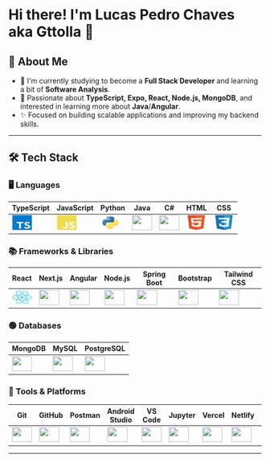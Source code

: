 # Hi there! I'm Lucas Pedro Chaves aka Gttolla 👋

## 🚀 About Me

- 🌱 I'm currently studying to become a **Full Stack Developer** and learning a bit of **Software Analysis**.
- 🤔 Passionate about **TypeScript, Expo, React, Node.js, MongoDB**, and interested in learning more about **Java**/**Angular**.
- ✨ Focused on building scalable applications and improving my backend skills.

---

## 🛠️ Tech Stack

### 🖥️ Languages
| TypeScript | JavaScript | Python | Java | C# | HTML | CSS |
|------------|-----------|--------|------|----|------|-----|
| <img height="30" width="40" src="https://raw.githubusercontent.com/devicons/devicon/master/icons/typescript/typescript-plain.svg"> | <img height="30" width="40" src="https://raw.githubusercontent.com/devicons/devicon/master/icons/javascript/javascript-plain.svg"> | <img height="30" width="40" src="https://raw.githubusercontent.com/devicons/devicon/master/icons/python/python-original.svg"> | <img height="30" width="40" src="https://cdn.jsdelivr.net/gh/devicons/devicon@latest/icons/java/java-plain.svg" /> | <img height="30" width="40" src="https://cdn.jsdelivr.net/gh/devicons/devicon/icons/csharp/csharp-original.svg" /> | <img height="30" width="40" src="https://raw.githubusercontent.com/devicons/devicon/master/icons/html5/html5-original.svg"> | <img height="30" width="40" src="https://raw.githubusercontent.com/devicons/devicon/master/icons/css3/css3-original.svg"> |

### 📚 Frameworks & Libraries
| React | Next.js | Angular | Node.js | Spring Boot | Bootstrap | Tailwind CSS |
|-------|--------|--------|--------|------------|-----------|-------------|
| <img height="30" width="40" src="https://raw.githubusercontent.com/devicons/devicon/master/icons/react/react-original.svg"> | <img height="30" width="40" src="https://cdn.jsdelivr.net/gh/devicons/devicon@latest/icons/nextjs/nextjs-original.svg" /> | <img height="30" width="40" src="https://cdn.jsdelivr.net/gh/devicons/devicon@latest/icons/angular/angular-original.svg" /> | <img height="30" width="40" src="https://cdn.jsdelivr.net/gh/devicons/devicon@latest/icons/nodejs/nodejs-original.svg" /> | <img height="30" width="40" src="https://cdn.jsdelivr.net/gh/devicons/devicon/icons/spring/spring-original.svg"> | <img height="30" width="40" src="https://cdn.jsdelivr.net/gh/devicons/devicon/icons/bootstrap/bootstrap-original.svg" /> | <img height="30" width="40" src="https://cdn.jsdelivr.net/gh/devicons/devicon@latest/icons/tailwindcss/tailwindcss-original.svg" /> |

### 🟢 Databases
| MongoDB | MySQL | PostgreSQL |
|---------|------|-----------|
| <img height="30" width="40" src="https://cdn.jsdelivr.net/gh/devicons/devicon@latest/icons/mongodb/mongodb-original.svg" /> | <img height="30" width="40" src="https://cdn.jsdelivr.net/gh/devicons/devicon@latest/icons/mysql/mysql-original.svg" /> | <img height="30" width="40" src="https://cdn.jsdelivr.net/gh/devicons/devicon@latest/icons/postgresql/postgresql-original.svg" /> |

### 🔧 Tools & Platforms
| Git | GitHub | Postman | Android Studio | VS Code | Jupyter | Vercel | Netlify | Windows 11 | NPM |
|-----|--------|--------|---------------|--------|--------|--------|--------|------------|-----|
| <img height="30" width="40" src="https://cdn.jsdelivr.net/gh/devicons/devicon/icons/git/git-original.svg"> | <img height="30" width="40" src="https://cdn.jsdelivr.net/gh/devicons/devicon@latest/icons/github/github-original.svg" /> | <img height="30" width="40" src="https://cdn.jsdelivr.net/gh/devicons/devicon@latest/icons/postman/postman-original.svg" /> | <img height="30" width="40" src="https://cdn.jsdelivr.net/gh/devicons/devicon@latest/icons/androidstudio/androidstudio-original.svg" /> | <img height="30" width="40" src="https://cdn.jsdelivr.net/gh/devicons/devicon@latest/icons/vscode/vscode-original.svg" /> | <img height="30" width="40" src="https://cdn.jsdelivr.net/gh/devicons/devicon@latest/icons/jupyter/jupyter-original.svg" /> | <img height="30" width="40" src="https://cdn.jsdelivr.net/gh/devicons/devicon@latest/icons/vercel/vercel-original.svg" /> | <img height="30" width="40" src="https://cdn.jsdelivr.net/gh/devicons/devicon@latest/icons/netlify/netlify-original.svg" /> | <img height="30" width="40" src="https://cdn.jsdelivr.net/gh/devicons/devicon@latest/icons/windows11/windows11-original.svg" /> | <img height="30" width="40" src="https://cdn.jsdelivr.net/gh/devicons/devicon@latest/icons/npm/npm-original-wordmark.svg" /> |

---

